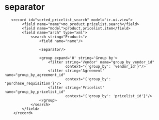 separator
=========================================================

       <record id="sorted_pricelist_search" model="ir.ui.view">
            <field name="name">mo_product.pricelist.search</field>
            <field name="model">product.pricelist.item</field>
            <field name="arch" type="xml">
                <search string="Products">
                    <field name="name"/>

                    <separator/>

                    <group expand='0' string='Group by'>
                        <filter string='Vendor' name="group_by_vendor_id"
                                context="{'group_by': 'vendor_id'}"/>
                        <filter string='Agreement' name="group_by_agreement_id"
                                context="{'group_by': 'purchase_requisition'}"/>
                        <filter string='Pricelist' name="group_by_pricelist_id"
                                context="{'group_by': 'pricelist_id'}"/>
                    </group>
                </search>
            </field>
        </record>

